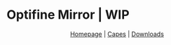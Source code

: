 # Optifine Mirror | WIP

<p align="center">
    <a href="https://optifine.net/">Homepage</a> | <a href="https://optifine.net/cape">Capes</a> | <a href="https://optifine.net/downloads">Downloads</a>
</p>

